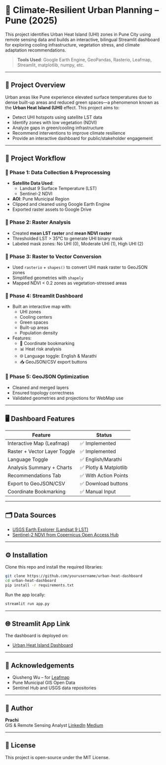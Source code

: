 
# 🌆 Climate-Resilient Urban Planning – Pune (2025)

This project identifies Urban Heat Island (UHI) zones in Pune City using remote sensing data and builds an interactive, bilingual Streamlit dashboard for exploring cooling infrastructure, vegetation stress, and climate adaptation recommendations.
  
> **Tools Used**: Google Earth Engine, GeoPandas, Rasterio, Leafmap, Streamlit, matplotlib, numpy, etc.

---

## 🚀 Project Overview

Urban areas like Pune experience elevated surface temperatures due to dense built-up areas and reduced green spaces—a phenomenon known as the **Urban Heat Island (UHI)** effect. This project aims to:

- Detect UHI hotspots using satellite LST data
- Identify zones with low vegetation (NDVI)
- Analyze gaps in green/cooling infrastructure
- Recommend interventions to improve climate resilience
- Provide an interactive dashboard for public/stakeholder engagement

---

## 🧭 Project Workflow

### 🔹 Phase 1: Data Collection & Preprocessing

- **Satellite Data Used**:
  - Landsat 9 Surface Temperature (LST)
  - Sentinel-2 NDVI
- **AOI**: Pune Municipal Region
- Clipped and cleaned using Google Earth Engine
- Exported raster assets to Google Drive

### 🔹 Phase 2: Raster Analysis

- Created **mean LST raster** and **mean NDVI raster**
- Thresholded LST > 35°C to generate UHI binary mask
- Labeled mask zones: No UHI (0), Moderate UHI (1), High UHI (2)

### 🔹 Phase 3: Raster to Vector Conversion

- Used `rasterio` + `shapes()` to convert UHI mask raster to GeoJSON zones
- Simplified geometries with `shapely`
- Mapped NDVI < 0.2 zones as vegetation-stressed areas

### 🔹 Phase 4: Streamlit Dashboard

- Built an interactive map with:
  - UHI zones
  - Cooling centers
  - Green spaces
  - Built-up areas
  - Population density
- Features:
  - 📌 Coordinate bookmarking
  - 📊 Heat risk analysis
  - 🌐 Language toggle: English & Marathi
  - 📥 GeoJSON/CSV export buttons

### 🔹 Phase 5: GeoJSON Optimization

- Cleaned and merged layers
- Ensured topology correctness
- Validated geometries and projections for WebMap use

---

## 🖥️ Dashboard Features

| Feature                      | Status       |
|-----------------------------|--------------|
| Interactive Map (Leafmap)   | ✅ Implemented |
| Raster + Vector Layer Toggle| ✅ Implemented |
| Language Toggle              | ✅ English/Marathi |
| Analysis Summary + Charts   | ✅ Plotly & Matplotlib |
| Recommendations Tab         | ✅ With Action Points |
| Export to GeoJSON/CSV       | ✅ Download buttons |
| Coordinate Bookmarking      | ✅ Manual Input |

---

## 🗂️ Data Sources

- [USGS Earth Explorer (Landsat 9 LST)](https://earthexplorer.usgs.gov/)
- [Sentinel-2 NDVI from Copernicus Open Access Hub](https://scihub.copernicus.eu/dhus)

---

## ⚙️ Installation

Clone this repo and install the required libraries:

```bash
git clone https://github.com/yourusername/urban-heat-dashboard
cd urban-heat-dashboard
pip install -r requirements.txt
```

Run the app locally:

```bash
streamlit run app.py
```

---

## 🌐 Streamlit App Link

The dashboard is deployed on:
- [Urban Heat Island Dashboard](https://huggingface.co/spaces/prachisarode/urban-heat-dashboard-pune)
---

## 🙌 Acknowledgements

- Qiusheng Wu – for [Leafmap](https://github.com/giswqs/leafmap)
- Pune Municipal GIS Open Data
- Sentinel Hub and USGS data repositories

---
## 🧠 Author

**Prachi**  
GIS & Remote Sensing Analyst 
[LinkedIn](https://www.linkedin.com/in/prachisarode95) 
[Medium](https://medium.com/@prachisarode)

---

## 📄 License

This project is open-source under the MIT License.
